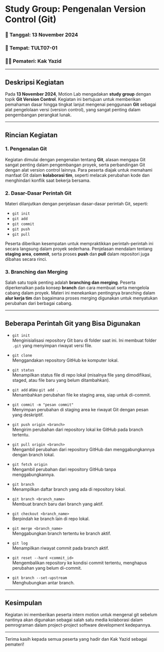 # Study Group: Pengenalan Version Control (Git)

### 📅 Tanggal: 13 November 2024  
### 📍 Tempat: TULT07-01  
### 👨‍🏫 Pemateri: Kak Yazid

---

## Deskripsi Kegiatan

Pada **13 November 2024**, Motion Lab mengadakan **study group** dengan topik **Git Version Control**. Kegiatan ini bertujuan untuk memberikan pemahaman dasar hingga tingkat lanjut mengenai penggunaan **Git** sebagai alat pengelolaan versi (version control), yang sangat penting dalam pengembangan perangkat lunak.

---

## Rincian Kegiatan

### 1. **Pengenalan Git**
Kegiatan dimulai dengan pengenalan tentang **Git**, alasan mengapa Git sangat penting dalam pengembangan proyek, serta perbandingan Git dengan alat version control lainnya. Para peserta diajak untuk memahami manfaat Git dalam **kolaborasi tim**, seperti melacak perubahan kode dan menghindari konflik saat bekerja bersama.

### 2. **Dasar-Dasar Perintah Git**
Materi dilanjutkan dengan penjelasan dasar-dasar perintah Git, seperti:
- `git init`
- `git add`
- `git commit`
- `git push`
- `git pull`

Peserta diberikan kesempatan untuk mempraktikkan perintah-perintah ini secara langsung dalam proyek sederhana. Penjelasan mendalam tentang **staging area**, **commit**, serta proses **push** dan **pull** dalam repositori juga dibahas secara rinci.

### 3. **Branching dan Merging**
Salah satu topik penting adalah **branching dan merging**. Peserta diperkenalkan pada konsep **branch** dan cara membuat serta mengelola cabang dalam proyek. Materi ini menekankan pentingnya branching dalam **alur kerja tim** dan bagaimana proses merging digunakan untuk menyatukan perubahan dari berbagai cabang.

---

## Beberapa Perintah Git yang Bisa Digunakan

- `git init`  
  Menginisialisasi repository Git baru di folder saat ini. Ini membuat folder `.git` yang menyimpan riwayat versi file.

- `git clone`  
  Menggandakan repository GitHub ke komputer lokal.

- `git status`  
  Menampilkan status file di repo lokal (misalnya file yang dimodifikasi, staged, atau file baru yang belum ditambahkan).

- `git add` atau `git add .`  
  Menambahkan perubahan file ke staging area, siap untuk di-commit.

- `git commit -m "pesan commit"`  
  Menyimpan perubahan di staging area ke riwayat Git dengan pesan yang deskriptif.

- `git push origin <branch>`  
  Mengirim perubahan dari repository lokal ke GitHub pada branch tertentu.

- `git pull origin <branch>`  
  Mengambil perubahan dari repository GitHub dan menggabungkannya dengan branch lokal.

- `git fetch origin`  
  Mengambil perubahan dari repository GitHub tanpa menggabungkannya.

- `git branch`  
  Menampilkan daftar branch yang ada di repository lokal.

- `git branch <branch_name>`  
  Membuat branch baru dari branch yang aktif.

- `git checkout <branch_name>`  
  Berpindah ke branch lain di repo lokal.

- `git merge <branch_name>`  
  Menggabungkan branch tertentu ke branch aktif.

- `git log`  
  Menampilkan riwayat commit pada branch aktif.

- `git reset --hard <commit_id>`  
  Mengembalikan repository ke kondisi commit tertentu, menghapus perubahan yang belum di-commit.

- `git branch --set-upstream`  
  Menghubungkan antar branch.

---

## Kesimpulan
Kegiatan ini memberikan peserta intern motion untuk mengenal git sebelum nantinya akan digunakan sebagai salah satu media kolaborasi dalam pemrograman
dalam project-project software development kedepannya.

---

Terima kasih kepada semua peserta yang hadir dan Kak Yazid sebagai pemateri!
